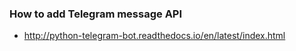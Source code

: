 ### How to add Telegram message API 
  - http://python-telegram-bot.readthedocs.io/en/latest/index.html
  
